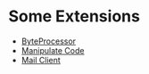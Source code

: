 # Some Extensions

- [ByteProcessor](ByteProcessor.md)
- [Manipulate Code](ModuleCodeTools.md)
- [Mail Client](MailClient.md)
